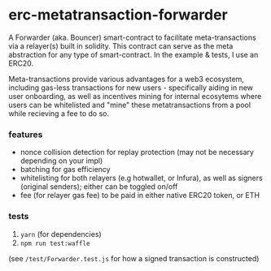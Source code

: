 # erc-metatransaction-forwarder
A Forwarder (aka. Bouncer) smart-contract to facilitate meta-transactions via a relayer(s) built in solidity. This contract can serve as the meta abstraction for any type of smart-contract. In the example & tests, I use an ERC20.

Meta-transactions provide various advantages for a web3 ecosystem, including gas-less transactions for new users - specifically aiding in new user onboarding, as well as incentives mining for internal ecosytems where users can be whitelisted and "mine" these metatransactions from a pool while recieving a fee to do so.

### features ###
- nonce collision detection for replay protection (may not be necessary depending on your impl)
- batching for gas efficiency
- whitelisting for both relayers (e.g hotwallet, or Infura), as well as signers (original senders); either can be toggled on/off
- fee (for relayer gas fee) to be paid in either native ERC20 token, or ETH

### tests ###
1. `yarn` (for dependencies)
2. `npm run test:waffle`

(see `/test/Forwarder.test.js` for how a signed transaction is constructed)
